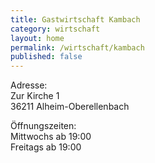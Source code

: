 ```yaml
---
title: Gastwirtschaft Kambach
category: wirtschaft
layout: home
permalink: /wirtschaft/kambach
published: false
---
```


Adresse:  
Zur Kirche 1  
36211 Alheim-Oberellenbach  

Öffnungszeiten:  
Mittwochs ab 19:00  
Freitags ab 19:00  